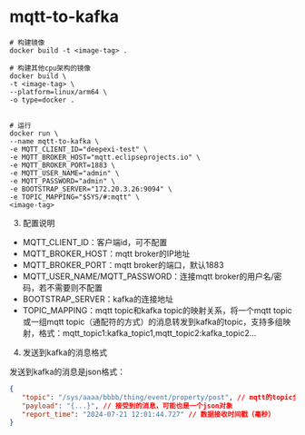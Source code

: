 # mqtt-to-kafka

```shell
# 构建镜像
docker build -t <image-tag> .

# 构建其他cpu架构的镜像
docker build \
-t <image-tag> \
--platform=linux/arm64 \
-o type=docker .


# 运行
docker run \
--name mqtt-to-kafka \
-e MQTT_CLIENT_ID="deepexi-test" \
-e MQTT_BROKER_HOST="mqtt.eclipseprojects.io" \
-e MQTT_BROKER_PORT=1883 \
-e MQTT_USER_NAME="admin" \
-e MQTT_PASSWORD="admin" \
-e BOOTSTRAP_SERVER="172.20.3.26:9094" \
-e TOPIC_MAPPING="$SYS/#:mqtt" \
<image-tag>
```

3. 配置说明
- MQTT_CLIENT_ID：客户端id，可不配置
- MQTT_BROKER_HOST：mqtt broker的IP地址
- MQTT_BROKER_PORT：mqtt broker的端口，默认1883
- MQTT_USER_NAME/MQTT_PASSWORD：连接mqtt broker的用户名/密码，若不需要则不配置
- BOOTSTRAP_SERVER：kafka的连接地址
- TOPIC_MAPPING：mqtt topic和kafka topic的映射关系，将一个mqtt topic或一组mqtt topic（通配符的方式）的消息转发到kafka的topic，支持多组映射，格式：mqtt_topic1:kafka_topic1,mqtt_topic2:kafka_topic2...
4. 发送到kafka的消息格式
   
发送到kafka的消息是json格式：

```json
{
   "topic": "/sys/aaaa/bbbb/thing/event/property/post", // mqtt的topic全名
   "payload": "{...}", // 接受到的消息，可能也是一个json对象
   "report_time": "2024-07-21 12:01:44.727" // 数据接收时间戳（毫秒）
}
```   
